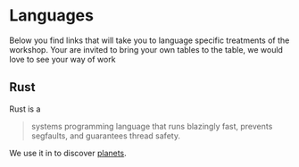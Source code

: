 # Languages
Below you find links that will take you to language specific treatments of the
workshop. Your are invited to bring your own tables to the table, we would love
to see your way of work

## Rust
Rust is a 

> systems programming language that runs blazingly fast, prevents segfaults, and
> guarantees thread safety.

We use it in to discover [planets](finding/rust/rust.md).

